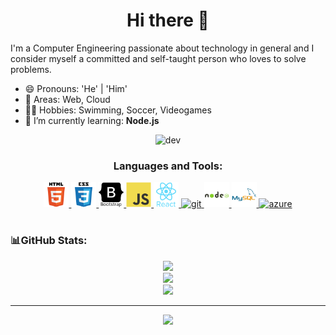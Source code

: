 <h1 align="center">Hi there 👋</h1>

I'm a Computer Engineering passionate about technology in general and I consider myself a committed and self-taught person who loves to solve problems.

- 😄 Pronouns: 'He' | 'Him'
- 🎯 Areas: Web, Cloud
- 🏊‍♂️ Hobbies: Swimming, Soccer, Videogames
- 🌱 I’m currently learning: **Node.js**
   
<div align="center">  
   
![dev](https://user-images.githubusercontent.com/65189994/210685946-561be189-0416-4257-89c3-6a6fa1254515.gif)

</div> 
    
<h3 align="center">Languages and Tools:</h3>
<p align="center"> 
<a href="https://www.w3.org/html/" target="_blank" rel="noreferrer"> <img src="https://raw.githubusercontent.com/devicons/devicon/master/icons/html5/html5-original-wordmark.svg" alt="html5" width="40" height="40"/> </a>   
<a href="https://www.w3schools.com/css/" target="_blank" rel="noreferrer"> <img src="https://raw.githubusercontent.com/devicons/devicon/master/icons/css3/css3-original-wordmark.svg" alt="css3" width="40" height="40"/> </a> 
<a href="https://getbootstrap.com" target="_blank" rel="noreferrer"> <img src="https://raw.githubusercontent.com/devicons/devicon/master/icons/bootstrap/bootstrap-plain-wordmark.svg" alt="bootstrap" width="40" height="40"/> </a> 
<a href="https://developer.mozilla.org/en-US/docs/Web/JavaScript" target="_blank" rel="noreferrer"> <img src="https://raw.githubusercontent.com/devicons/devicon/master/icons/javascript/javascript-original.svg" alt="javascript" width="40" height="40"/> </a> 
<a href="https://reactjs.org/" target="_blank" rel="noreferrer"> <img src="https://raw.githubusercontent.com/devicons/devicon/master/icons/react/react-original-wordmark.svg" alt="react" width="40" height="40"/> </a> 
<a href="https://git-scm.com/" target="_blank" rel="noreferrer"> <img src="https://www.vectorlogo.zone/logos/git-scm/git-scm-icon.svg" alt="git" width="40" height="40"/> </a> 
<a href="https://nodejs.org" target="_blank" rel="noreferrer"> <img src="https://raw.githubusercontent.com/devicons/devicon/master/icons/nodejs/nodejs-original-wordmark.svg" alt="nodejs" width="40" height="40"/> </a> 
<a href="https://www.mysql.com/" target="_blank" rel="noreferrer"> <img src="https://raw.githubusercontent.com/devicons/devicon/master/icons/mysql/mysql-original-wordmark.svg" alt="mysql" width="40" height="40"/> </a> 
<a href="https://azure.microsoft.com/en-in/" target="_blank" rel="noreferrer"> <img src="https://www.vectorlogo.zone/logos/microsoft_azure/microsoft_azure-icon.svg" alt="azure" width="40" height="40"/> </a> 
  
  
# <h3 align="left"> 📊GitHub Stats:</h3>
 
<div align ="center">  
 <a href="https://github.com/omardrnp">

![](https://github-readme-stats.vercel.app/api?username=omardrnp&theme=dark&hide&hide_border=false_&include_all_commits=false&count_private=false)<br/>
![](https://github-readme-streak-stats.herokuapp.com/?user=omardrnp&theme=dark&hide&hide_border=false)<br/>
![](https://github-readme-stats.vercel.app/api/top-langs/?username=omardrnp&theme=dark&hide&hide_border=false&include_all_commits=false&count_private=false&layout=compact)

---
[![](https://visitcount.itsvg.in/api?id=omardrnp&icon=5&color=12)](https://visitcount.itsvg.in)   
  </a>
</div>
